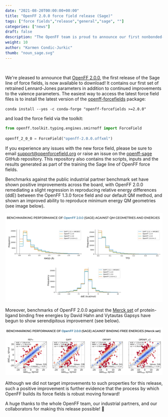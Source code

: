 ```yaml
---
date: "2021-08-20T00:00:00+00:00"
title: "OpenFF 2.0.0 force field release (Sage)"
tags: ["force fields","release","general","sage", ""]
categories: ["news"]
draft: false
description: "The OpenFF team is proud to announce our first nonbonded-refit force field."
weight: 10
author: "Karmen Condic-Jurkic"
thumb: "noun_sage.svg"
---
```


<br>

We're pleased to announce that [OpenFF 2.0.0](https://github.com/openforcefield/openff-forcefields/releases/tag/2.0.0), the first release of the Sage line of force fields, is now available to download! It contains our first set of retrained Lennard-Jones parameters in addition to continued improvements to the valence parameters. The easiest way to access the latest force field files is to install the latest version of the [openff-forcefields](https://github.com/openforcefield/openff-forcefields) package:

`conda install --yes -c conda-forge "openff-forcefields >=2.0.0"`

and load the force field via the toolkit:

```python
from openff.toolkit.typing.engines.smirnoff import ForceField

openff_2_0_0 = ForceField("openff-2.0.0.offxml")
```

If you experience any issues with the new force field, please be sure to email support@openforcefield.org or raise an issue on the [openff-sage](https://github.com/openforcefield/openff-sage) GitHub repository. This repository also contains the scripts, inputs and the results generated as part of the training the Sage line of OpenFF force fields.

Benchmarks against the public industrial partner benchmark set have shown positive improvements across the board, with OpenFF 2.0.0 remediating a slight regression in reproducing relative energy differences (ddE) between the OpenFF 1.3.0 force field and our default QM method, and shown an improved ability to reproduce minimum energy QM geometries (see image below).

![sage-qm-benchmark](sage-qm-benchmark.svg "Sage QM benchmark")

Moreover, benchmarks of OpenFF 2.0.0 against the [Merck set](https://chemrxiv.org/engage/chemrxiv/article-details/60c747cc469df43efff438b9) of protein-ligand binding free energies by David Hahn and Vytautas Gapsys have begun to show serendipitous improvement (see below).

![sage-bfe-benchmark](sage-bfe-benchmark.png "Sage BFE benchmark")

Although we did not target improvements to such properties for this release, such a positive improvement is further evidence that the process by which OpenFF builds its force fields is robust moving forward!

A huge thanks to the whole OpenFF team, our industrial partners, and our collaborators for making this release possible! :tada:

